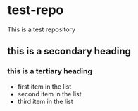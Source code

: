 # test-repo
This is a test repository
## this is a secondary heading
### this is a tertiary heading
* first item in the list
* second item in the list
* third item in the list
